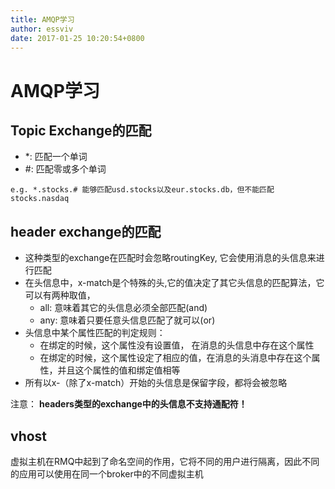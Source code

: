 ```yaml
---
title: AMQP学习
author: essviv
date: 2017-01-25 10:20:54+0800
---
```


# AMQP学习

## Topic Exchange的匹配
* \*: 匹配一个单词
* \#: 匹配零或多个单词

````
e.g. *.stocks.# 能够匹配usd.stocks以及eur.stocks.db，但不能匹配stocks.nasdaq
````

## header exchange的匹配

* 这种类型的exchange在匹配时会忽略routingKey, 它会使用消息的头信息来进行匹配
* 在头信息中，x-match是个特殊的头,它的值决定了其它头信息的匹配算法，它可以有两种取值，	
	* all: 意味着其它的头信息必须全部匹配(and)
	* any: 意味着只要任意头信息匹配了就可以(or)
* 头信息中某个属性匹配的判定规则：
	* 在绑定的时候，这个属性没有设置值， 在消息的头信息中存在这个属性
	* 在绑定的时候，这个属性设定了相应的值，在消息的头消息中存在这个属性，并且这个属性的值和绑定值相等
* 所有以x-（除了x-match）开始的头信息是保留字段，都将会被忽略

 注意： **headers类型的exchange中的头信息不支持通配符！**

## vhost

虚拟主机在RMQ中起到了命名空间的作用，它将不同的用户进行隔离，因此不同的应用可以使用在同一个broker中的不同虚拟主机